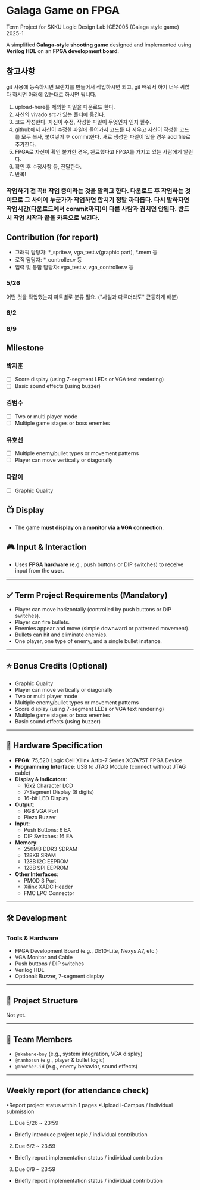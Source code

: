 # Galaga Game on FPGA
Term Project for SKKU Logic Design Lab ICE2005 (Galaga style game) 2025-1

A simplified **Galaga-style shooting game** designed and implemented using **Verilog HDL** on an **FPGA development board**.

## 참고사항
git 사용에 능숙하시면 브랜치를 만들어서 작업하시면 되고, git 배워서 하기 너무 귀찮다 하시면 아래에 있는대로 하시면 됩니다.
1. upload-here를 제외한 파일을 다운로드 한다.
2. 자신의 vivado src가 있는 폴더에 옮긴다.
3. 코드 작성한다. 자신이 수정, 작성한 파일이 무엇인지 인지 필수.
4. github에서 자신이 수정한 파일에 들어가서 코드를 다 지우고 자신이 작성한 코드를 모두 복사, 붙여넣기 후 commit한다. 새로 생성한 파일이 있을 경우 add file로 추가한다. 
5. FPGA로 자신이 확인 불가한 경우, 완료했다고 FPGA를 가지고 있는 사람에게 알린다.
6. 확인 후 수정사항 등, 전달한다.
7. 반복!<br>
### **작업하기 전 꼭!! 작업 중이라는 것을 알리고 한다. 다운로드 후 작업하는 것이므로 그 사이에 누군가가 작업하면 합치기 정말 까다롭다. 다시 말하자면 작업시간(다운로드에서 commit까지)이 다른 사람과 겹치면 안된다. 반드시 작업 시작과 끝을 카톡으로 남긴다.**

## Contribution (for report)
- 그래픽 담당자: *_sprite.v, vga_test.v(graphic part), *.mem 등
- 로직 담당자: *_controller.v 등
- 입력 및 통합 담당자: vga_test.v, vga_controller.v 등

### 5/26
어떤 것을 작업했는지 파트별로 분류 필요. ("사실과 다르더라도" 균등하게 배분)
### 6/2
### 6/9

## Milestone
  ### 박지훈
 - [ ] Score display (using 7-segment LEDs or VGA text rendering)
 - [ ] Basic sound effects (using buzzer)

  ### 김범수
 - [ ] Two or multi player mode
 - [ ] Multiple game stages or boss enemies

  ### 유호선
 - [ ] Multiple enemy/bullet types or movement patterns
 - [ ] Player can move vertically or diagonally

  ### 다같이
 - [ ] Graphic Quality



## 📺 Display

- The game **must display on a monitor via a VGA connection**.

## 🎮 Input & Interaction

- Uses **FPGA hardware** (e.g., push buttons or DIP switches) to receive input from the **user**.

---

## ✅ Term Project Requirements (Mandatory)

- Player can move horizontally (controlled by push buttons or DIP switches).
- Player can fire bullets.
- Enemies appear and move (simple downward or patterned movement).
- Bullets can hit and eliminate enemies.
- One player, one type of enemy, and a single bullet instance.

---

## ⭐ Bonus Credits (Optional)

- Graphic Quality
- Player can move vertically or diagonally
- Two or multi player mode
- Multiple enemy/bullet types or movement patterns
- Score display (using 7-segment LEDs or VGA text rendering)
- Multiple game stages or boss enemies
- Basic sound effects (using buzzer)

---

## 🧰 Hardware Specification

- **FPGA**: 75,520 Logic Cell Xilinx Artix-7 Series XC7A75T FPGA Device
- **Programming Interface**: USB to JTAG Module (connect without JTAG cable)
- **Display & Indicators**:
  - 16x2 Character LCD
  - 7-Segment Display (8 digits)
  - 16-bit LED Display
- **Output**:
  - RGB VGA Port
  - Piezo Buzzer
- **Input**:
  - Push Buttons: 6 EA
  - DIP Switches: 16 EA
- **Memory**:
  - 256MB DDR3 SDRAM
  - 128KB SRAM
  - 128B I2C EEPROM
  - 128B SPI EEPROM
- **Other Interfaces**:
  - PMOD 3 Port
  - Xilinx XADC Header
  - FMC LPC Connector
 
---

## 🛠 Development

### Tools & Hardware
- FPGA Development Board (e.g., DE10-Lite, Nexys A7, etc.)
- VGA Monitor and Cable
- Push buttons / DIP switches
- Verilog HDL
- Optional: Buzzer, 7-segment display

---

## 📂 Project Structure
Not yet.


---

## 🤝 Team Members

- `@akabane-boy` (e.g., system integration, VGA display)
- `@nanhosun` (e.g., player & bullet logic)
- `@another-id` (e.g., enemy behavior, sound effects)


---
## Weekly report (for attendance check)
•Report project status within 1 pages 
•Upload i-Campus / Individual submission

1) Due 5/26 ~ 23:59
- Briefly introduce project topic / individual contribution
2) Due 6/2 ~ 23:59
- Briefly report implementation status / individual contribution
3) Due 6/9 ~ 23:59
- Briefly report implementation status / individual contribution

